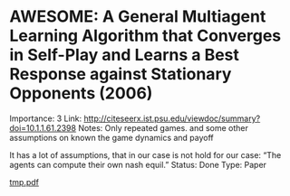 # AWESOME: A General Multiagent Learning Algorithm that Converges in Self-Play and Learns a Best Response against Stationary Opponents (2006)

Importance: 3
Link: http://citeseerx.ist.psu.edu/viewdoc/summary?doi=10.1.1.61.2398
Notes: Only repeated games. and some other assumptions on known the game dynamics and payoff

It has a lot of assumptions, that in our case is not hold for our case: “The agents can compute their own nash equil.”
Status: Done
Type: Paper

[tmp.pdf](AWESOME%20A%20General%20Multiagent%20Learning%20Algorithm%20th%203ac891cf331b4b45b254bb96500f14df/tmp.pdf)